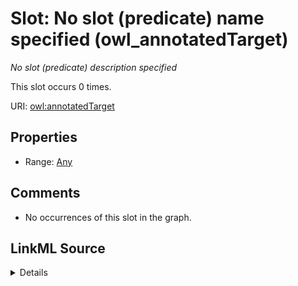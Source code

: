 

# Slot: No slot (predicate) name specified (owl_annotatedTarget)


_No slot (predicate) description specified_






This slot occurs 0 times.


URI: [owl:annotatedTarget](http://www.w3.org/2002/07/owl#annotatedTarget)



<!-- no inheritance hierarchy -->








## Properties

* Range: [Any](../classes/Any.md)





## Comments

* No occurrences of this slot in the graph.



## LinkML Source

<details>

```yaml
name: owl_annotatedTarget
annotations:
  count:
    tag: count
    value: 0
description: No slot (predicate) description specified
title: No slot (predicate) name specified
comments:
- No occurrences of this slot in the graph.
from_schema: spatial-kg
rank: 1000
slot_uri: owl:annotatedTarget
alias: owl_annotatedTarget
range: Any

```
</details>